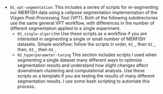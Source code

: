 - `01_vpt-segmentation`: This includes a series of scripts for re-segmenting our MERFISH data using a cellpose segmentation implementation of the Vizgen Post-Processing Tool (VPT). Both of the following subdirectories use the same general VPT workflow, with differences in the number of different segmentation applied to a single experiment.
    - `01_single-algorithm` Use these scripts as a workflow if you are interested in segmenting a single or small number of MERFISH datasets. Simple workflow; follow the scripts in order, `01_`, then `02_`, then, `03_`, then `04_`.
    - `02_hyperparameter-tuning` This section includes scripts I used when segmenting a single dataset many different ways to optimize segmentation results and understand how slight changes affect downstream clustering and computational analysis. Use these scripts as a template if you are testing the results of many different segmentation results. I use some bash scripting to automate this process. 